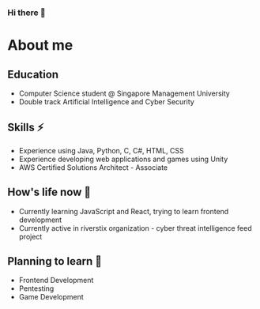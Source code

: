 ### Hi there 👋

# About me
## Education
- Computer Science student @ Singapore Management University
- Double track Artificial Intelligence and Cyber Security

## Skills ⚡
- Experience using Java, Python, C, C#, HTML, CSS
- Experience developing web applications and games using Unity
- AWS Certified Solutions Architect - Associate

## How's life now 🌱
- Currently learning JavaScript and React, trying to learn frontend development
- Currently active in riverstix organization - cyber threat intelligence feed project

## Planning to learn 🤔
- Frontend Development
- Pentesting
- Game Development

<!--
**venushmallow/venushmallow** is a ✨ _special_ ✨ repository because its `README.md` (this file) appears on your GitHub profile.

Here are some ideas to get you started:

- 🔭 I’m currently working on ...
- 🌱 I’m currently learning ...
- 👯 I’m looking to collaborate on ...
- 🤔 I’m looking for help with ...
- 💬 Ask me about ...
- 📫 How to reach me: ...
- 😄 Pronouns: ...
- ⚡ Fun fact: ...
-->
